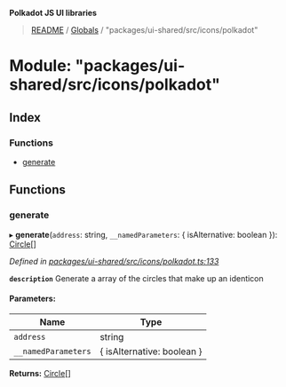 **Polkadot JS UI libraries**

> [README](../README.md) / [Globals](../globals.md) / "packages/ui-shared/src/icons/polkadot"

# Module: "packages/ui-shared/src/icons/polkadot"

## Index

### Functions

* [generate](_packages_ui_shared_src_icons_polkadot_.md#generate)

## Functions

### generate

▸ **generate**(`address`: string, `__namedParameters`: { isAlternative: boolean  }): [Circle](../interfaces/_packages_ui_shared_src_icons_types_.circle.md)[]

*Defined in [packages/ui-shared/src/icons/polkadot.ts:133](https://github.com/polkadot-js/ui/blob/678d4dc5/packages/ui-shared/src/icons/polkadot.ts#L133)*

**`description`** Generate a array of the circles that make up an identicon

#### Parameters:

Name | Type |
------ | ------ |
`address` | string |
`__namedParameters` | { isAlternative: boolean  } |

**Returns:** [Circle](../interfaces/_packages_ui_shared_src_icons_types_.circle.md)[]
